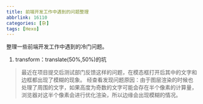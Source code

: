 ```yaml
---
title: 前端开发工作中遇到的问题整理
abbrlink: 16110
categories: [杂]
tags: [Hexo]
---
```



整理一些前端开发工作中遇到的冷门问题。
<!-- more -->
1. transform：translate(50%,50%)的坑
> 最近在项目提交后测试部门反馈这样的问题，在模态框打开后其中的文字和边框都出现了模糊的现象。
经查看发现问题原因：由于图层渲染的时候也处理了周围的文字，如果高度为奇数的文字可能会存在半个像素的计算量，浏览器对这半个像素会进行优化渲染，所以边缘会出现模糊的情况。